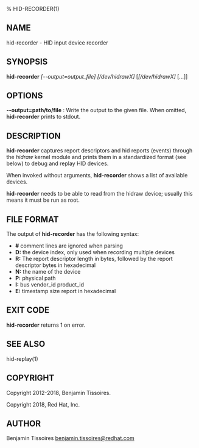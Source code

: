 % HID-RECORDER(1)

NAME
----

hid-recorder - HID input device recorder

SYNOPSIS
--------
**hid-recorder** *\[\-\-output=output_file\]* *[/dev/hidrawX]* [*[/dev/hidrawX]* [...]]

OPTIONS
-------

**\-\-output=path/to/file**
:    Write the output to the given file. When omitted, **hid-recorder** prints to stdout.

DESCRIPTION
-----------
**hid-recorder** captures report descriptors and hid reports (events)
through the *hidraw* kernel module and prints them in a standardized format
(see below) to debug and replay HID devices.

When invoked without arguments, **hid-recorder** shows a list of available
devices.

**hid-recorder** needs to be able to read from the hidraw device; usually
this means it must be run as root.

FILE FORMAT
-----------

The output of **hid-recorder** has the following syntax:

- **#** comment lines are ignored when parsing
- **D:** the device index, only used when recording multiple devices
- **R:** The report descriptor length in bytes, followed by the report
  descriptor bytes in hexadecimal
- **N:** the name of the device
- **P:** physical path
- **I:** bus vendor\_id product\_id
- **E:** timestamp size report in hexadecimal


EXIT CODE
---------
**hid-recorder** returns 1 on error.

SEE ALSO
--------
hid-replay(1)

COPYRIGHT
---------
Copyright 2012-2018, Benjamin Tissoires.

Copyright 2018, Red Hat, Inc.

AUTHOR
------
 Benjamin Tissoires <benjamin.tissoires@redhat.com>
